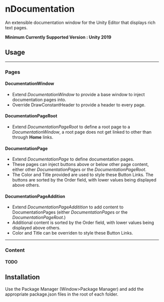 # nDocumentation
An extensible documentation window for the Unity Editor that displays rich text pages.

**Minimum Currently Supported Version : Unity 2019**

## Usage

----
### Pages

#### DocumentationWindow
- Extend *DocumentationWindow* to provide a base window to inject documentation pages into.
- Override DrawConstantHeader to provide a header to every page.

#### DocumentationPageRoot
- Extend *DocumentationPageRoot* to define a root page to a *DocumentationWindow*, a root page does not get linked to other than through **Home** links.

#### DocumentationPage
- Extend *DocumentationPage* to define documentation pages.
- These pages can inject buttons above or below other page content, either other *DocumentationPage*s or the *DocumentationPageRoot*.
- The Color and Title provided are used to style these Button Links.
The buttons are sorted by the Order field, with lower values being displayed above others.

#### DocumentationPageAddition
- Extend *DocumentationPageAdditition* to add content to DocumentationPages (either *DocumentationPage*s or the *DocumentationPageRoot*.)
- Additional content is sorted by the Order field, with lower values being displayed above others.
- Color and Title can be overriden to style these Button Links.

----
### Content

#### TODO

## Installation
Use the Package Manager (Window>Package Manager) and add the appropriate package.json files in the root of each folder.
